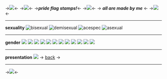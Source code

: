 ->![](https://cdn.discordapp.com/attachments/1064597015503315054/1108079448395350026/Untitled2220_20230516181154.png)<-
->![](https://64.media.tumblr.com/3bdcd560c8636d044e200af0db21482e/0204d4661e661699-3d/s400x600/bb1c6b6f566624224c262309819576b9b30e0280.pnj)<-
->***pride flag stamps!***<-
->![](https://media.discordapp.net/attachments/1147607517229240531/1150561046818463764/ezgif.com-resize.gif?width=402&height=292)<-
-> ***all are made by me*** <-
->![](https://64.media.tumblr.com/3bdcd560c8636d044e200af0db21482e/0204d4661e661699-3d/s400x600/bb1c6b6f566624224c262309819576b9b30e0280.pnj)<-
***
**sexuality**
![bisexual](https://media.discordapp.net/attachments/1147594536999211088/1147594558557925518/bi_stamp.png?width=121&height=71) ![demisexual](https://media.discordapp.net/attachments/1147594536999211088/1147697730140000256/demisexual_stamp.png?width=121&height=71) ![acespec](https://media.discordapp.net/attachments/1147594536999211088/1155595559810379887/acespec_stamp.png?width=121&height=71) ![asexual](https://media.discordapp.net/attachments/1147594536999211088/1157830065279729805/asexual_stamp.png?ex=651a08c7&is=6518b747&hm=2552116c29ad17e22884829de4a8cfa9bf4613dcf574ea5423e9537cbc9c1a98&=&width=121&height=71)

***
**gender**
 ![](https://media.discordapp.net/attachments/1147594536999211088/1147595497490632704/gender_stamp.png?width=121&height=71) ![](https://media.discordapp.net/attachments/1147594536999211088/1147697729678626846/ambonec_stamp.png?width=121&height=71)  ![](https://media.discordapp.net/attachments/1147594536999211088/1147697730400034906/yada_yada.png?width=121&height=71) ![](https://media.discordapp.net/attachments/1147594536999211088/1150583521421824000/demigirl_stamp.png?width=121&height=71) ![](https://media.discordapp.net/attachments/1147594536999211088/1150583521723822170/demiboygirl_stamp.png?width=121&height=71) ![](https://media.discordapp.net/attachments/1147594536999211088/1150583522034196550/demiboy_stamp.png?width=121&height=71) ![](https://media.discordapp.net/attachments/1147594536999211088/1152765251255795722/girlflux_stamp.png?width=121&height=71) ![](https://media.discordapp.net/attachments/1147594536999211088/1152765250991570944/boygirlflux_stamp.png?width=121&height=71) ![](https://media.discordapp.net/attachments/1147594536999211088/1152765250727321690/boyflux_stamp.png?width=121&height=71)  ![](https://media.discordapp.net/attachments/1147594536999211088/1155595558921187490/genderfaunet_stamp.png?width=121&height=71) ![](https://media.discordapp.net/attachments/1147594536999211088/1155595559172853852/genderfaun_stamp.png?width=121&height=71) ![](https://media.discordapp.net/attachments/1147594536999211088/1155595559491608716/boyfail_stamp.png?width=121&height=71) 

***
**presentation**
![](https://media.discordapp.net/attachments/1147594536999211088/1147697729892524082/andro_stamp.png?width=121&height=71) 
-> [back](https://rentry.co/rentrystamps) ->
***



->![](https://cdn.discordapp.com/attachments/1064597015503315054/1108079448856727632/Untitled2220_20230516181150.png)<-